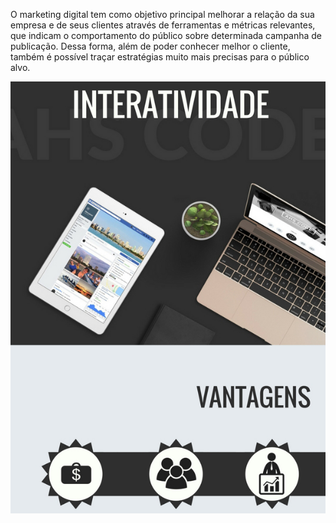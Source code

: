 


O marketing digital tem como objetivo principal melhorar a relação da sua empresa e de seus clientes através de ferramentas e métricas relevantes, que indicam o comportamento do público sobre determinada campanha de publicação.
Dessa forma, além de poder conhecer melhor o cliente, também é possível traçar estratégias muito mais precisas para o público alvo.

![Typo International](img/work/marketing-digital/img-interatividade.jpg)